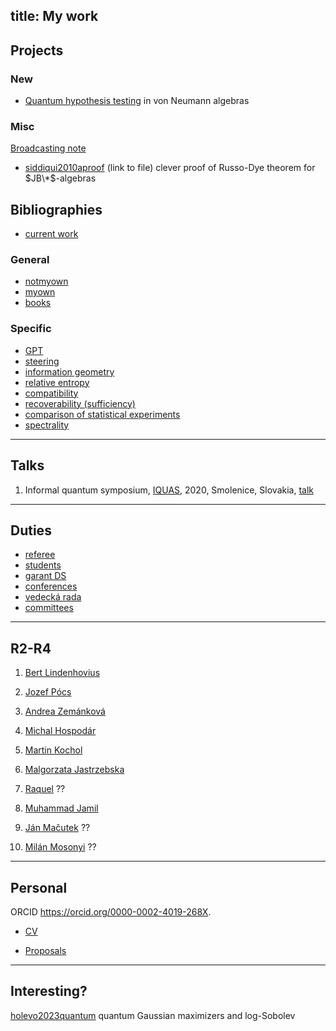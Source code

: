 title: My work
---

## Projects


### New

* [Quantum hypothesis testing](AZ_qht) in von Neumann algebras



### Misc

[Broadcasting note](MISC_broadcasting)



* [siddiqui2010aproof](https://nyjm.albany.edu/j/2010/16-5p.pdf) (link to file) clever proof of Russo-Dye theorem for $JB\*$-algebras     







## Bibliographies


* [current work](CIT_work)   



### General

* [notmyown](notmyown)
* [myown](myown)    
* [books](CIT_books)

### Specific


* [GPT](CIT_gpt)    
* [steering](CIT_steering)     
* [information geometry](CIT_infgeo)    
* [relative entropy](CIT_entropy)    
* [compatibility](CIT_compatibility)     
* [recoverability (sufficiency)](CIT_suff)     
* [comparison of statistical experiments](CIT_comparison)   
* [spectrality](CIT_spectral)  


---

## Talks

1. Informal quantum symposium,  [IQUAS](http://old.qute.sk/iquas2020.html), 2020, Smolenice, Slovakia, [talk](index/smolenice2020.pdf)


---

## Duties 

* [referee](referee)     
* [students](students)     
* [garant DS](DS_garant)   
* [conferences](conferences)     
* [vedecká rada](vr)    
* [committees](cmmtt)    


--- 

## R2-R4

1. [Bert Lindenhovius](RI_lindenhovius)  

1. [Jozef Pócs](RI_pocs)

1. [Andrea Zemánková](RI_zemankova)

1. [Michal Hospodár](RI_hospodar)

1. [Martin Kochol](RI_kochol)

1. [Malgorzata Jastrzebska](RI_jastrzebska)

1. [Raquel](RI_raquel)  ??

1. [Muhammad Jamil](RI_jamil)

1. [Ján Mačutek](RI_macutek) ??

1. [Milán Mosonyi](RI_mosonyi) ??

---

## Personal 

 ORCID  https://orcid.org/0000-0002-4019-268X. 

* [CV](cv)    

* [Proposals](proposals)

---

## Interesting?

[holevo2023quantum](https://link.springer.com/article/10.1007/s11005-023-01634-6?utm_source=toc&utm_medium=email&utm_campaign=toc_11005_113_1&utm_content=etoc_springer_20230227) quantum Gaussian maximizers and log-Sobolev
